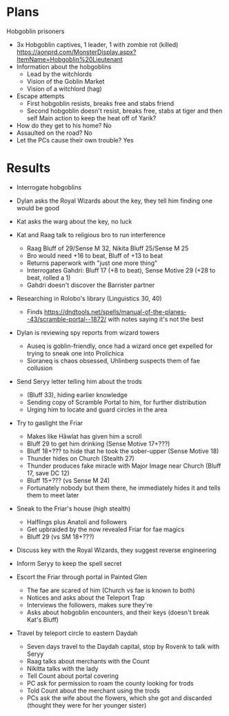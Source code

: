 # Plans
Hobgoblin prisoners
- 3x Hobgoblin captives, 1 leader, 1 with zombie rot (killed)
  https://aonprd.com/MonsterDisplay.aspx?ItemName=Hobgoblin%20Lieutenant
- Information about the hobgoblins
  - Lead by the witchlords
  - Vision of the Goblin Market
  - Vision of a witchlord (hag)
- Escape attempts
  - First hobgoblin resists, breaks free and stabs friend
  - Second hobgoblin doesn't resist, breaks free, stabs at tiger and then self
Main action to keep the heat off of Yarik?
- How do they get to his home? No
- Assaulted on the road? No
- Let the PCs cause their own trouble? Yes

# Results
- Interrogate hobgoblins
- Dylan asks the Royal Wizards about the key, they tell him finding one would be good
- Kat asks the warg about the key, no luck
- Kat and Raag talk to religious bro to run interference
  - Raag Bluff of 29/Sense M 32, Nikita Bluff 25/Sense M 25
  - Bro would need +16 to beat, Bluff of +13 to beat
  - Returns paperwork with "just one more thing"
  - Interrogates Gahdri: Bluff 17 (+8 to beat), Sense Motive 29 (+28 to beat, rolled a 1)
  - Gahdri doesn't discover the Barrister partner
- Researching in Rolobo's library (Linguistics 30, 40)
  - Finds https://dndtools.net/spells/manual-of-the-planes--43/scramble-portal--1872/ with notes saying it's not the best
- Dylan is reviewing spy reports from wizard towers
  - Auseq is goblin-friendly, once had a wizard once get expelled for trying to sneak one into Prolichica
  - Sioraneq is chaos obsessed, Uhlinberg suspects them of fae collusion
- Send Seryy letter telling him about the trods 
  - (Bluff 33), hiding earlier knowledge
  - Sending copy of Scramble Portal to him, for further distribution
  - Urging him to locate and guard circles in the area
- Try to gaslight the Friar
  - Makes like Hāwlat has given him a scroll
  - Bluff 29 to get him drinking (Sense Motive 17+???)
  - Bluff 18+??? to hide that he took the sober-upper (Sense Motive 18)
  - Thunder hides on Church (Stealth 27)
  - Thunder produces fake miracle with Major Image near Church (Bluff 17, save DC 12)
  - Bluff 15+??? (vs Sense M 24)
  - Fortunately nobody but them there, he immediately hides it and tells them to meet later
- Sneak to the Friar's house (high stealth)
  - Halflings plus Anatoli and followers
  - Get upbraided by the now revealed Friar for fae magics
  - Bluff 29 (vs SM 18+???)
- Discuss key with the Royal Wizards, they suggest reverse engineering
- Inform Seryy to keep the spell secret
- Escort the Friar through portal in Painted Glen
  - The fae are scared of him (Church vs fae is known to both)
  - Notices and asks about the Teleport Trap
  - Interviews the followers, makes sure they're 
  - Asks about hobgoblin encounters, and their keys (doesn't break Kat's Bluff)

- Travel by teleport circle to eastern Daydah
  - Seven days travel to the Daydah capital, stop by Rovenk to talk with Seryy
  - Raag talks about merchants with the Count
  - Nikitta talks with the lady
  - Tell Count about portal covering
  - PC ask for permission to roam the county looking for trods
  - Told Count about the merchant using the trods
  - PCs ask the wife about the flowers, which she got and discarded (thought they were for her younger sister)


